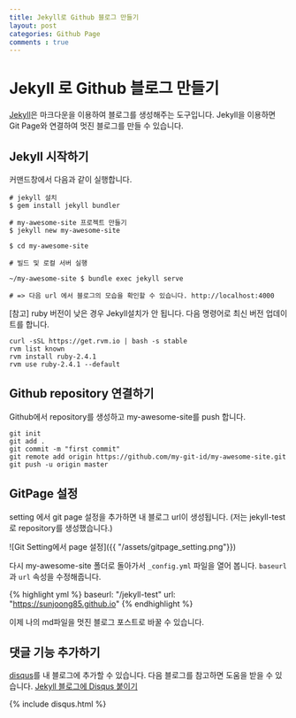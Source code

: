 ```yaml
---
title: Jekyll로 Github 블로그 만들기
layout: post
categories: Github Page
comments : true
---
```

# Jekyll 로 Github 블로그 만들기
[Jekyll](https://jekyllrb.com/)은 마크다운을 이용하여 블로그를 생성해주는 도구입니다. Jekyll을 이용하면 Git Page와 연결하여 멋진 블로그를 만들 수 있습니다.

## Jekyll 시작하기
커맨드창에서 다음과 같이 실행합니다.
```
# jekyll 설치
$ gem install jekyll bundler

# my-awesome-site 프로젝트 만들기
$ jekyll new my-awesome-site

$ cd my-awesome-site

# 빌드 및 로컬 서버 실행

~/my-awesome-site $ bundle exec jekyll serve

# => 다음 url 에서 블로그의 모습을 확인할 수 있습니다. http://localhost:4000
```

[참고] ruby 버전이 낮은 경우 Jekyll설치가 안 됩니다. 다음 명령어로 최신 버전 업데이트를 합니다.
```
curl -sSL https://get.rvm.io | bash -s stable
rvm list known
rvm install ruby-2.4.1
rvm use ruby-2.4.1 --default
```

## Github repository 연결하기
Github에서 repository를 생성하고 my-awesome-site를 push 합니다.
```
git init
git add .
git commit -m "first commit"
git remote add origin https://github.com/my-git-id/my-awesome-site.git
git push -u origin master
```

## GitPage 설정
setting 에서 git page 설정을 추가하면 내 블로그 url이 생성됩니다.
(저는 jekyll-test 로 repository를 생성했습니다.)

![Git Setting에서 page 설정]({{ "/assets/gitpage_setting.png"}})

다시 my-awesome-site 폴더로 돌아가서 `_config.yml` 파일을 열어 봅니다.
`baseurl`과 `url` 속성을 수정해줍니다.

{% highlight yml %}
baseurl: "/jekyll-test"
url: "https://sunjoong85.github.io"
{% endhighlight %}

이제 나의 md파일을 멋진 블로그 포스트로 바꿀 수 있습니다.

## 댓글 기능 추가하기
[disqus](https://disqus.com/)를 내 블로그에 추가할 수 있습니다. 다음 블로그를 참고하면 도움을 받을 수 있습니다. [Jekyll 블로그에 Disqus 붙이기](https://cjh5414.github.io/Disqus/)

{% include disqus.html %}
